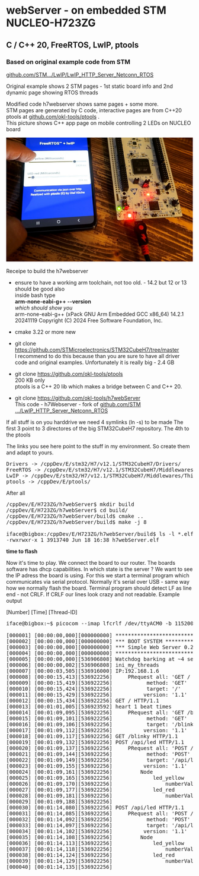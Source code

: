 # webServer - on embedded STM NUCLEO-H723ZG
## C / C++ 20, FreeRTOS, LwIP, ptools

### Based on original example code from STM 
[github.com/STM.../LwIP/LwIP_HTTP_Server_Netconn_RTOS](https://github.com/STMicroelectronics/STM32CubeH7/tree/master/Projects/NUCLEO-H723ZG/Applications/LwIP/LwIP_HTTP_Server_Netconn_RTOS)

Original example shows 2 STM pages - 1st static board info and 2nd dynamic page showing RTOS threads

Modified code h7webserver shows same pages + some more. <br/> 
STM pages are generated by C code, interactive pages are from C++20 ptools at [github.com/okl-tools/ptools](https://github.com/okl-tools/ptools) .<br/>
This picture shows C++ app page on mobile controlling 2 LEDs on NUCLEO board

![mobile-controls.jpg](mobile-controls.jpg)


Receipe to build the h7webserver
- ensure to have a working arm toolchain, not too old. - 14.2 but 12 or 13 should be good also <br/>
inside bash type<br/>
**arm-none-eabi-g++ --version** <br/>
*which should show you* <br/>
  arm-none-eabi-g++ (xPack GNU Arm Embedded GCC x86_64) 14.2.1 20241119
  Copyright (C) 2024 Free Software Foundation, Inc.

- cmake 3.22 or more new

- git clone https://github.com/STMicroelectronics/STM32CubeH7/tree/master </br>
I recommend to do this because than you are sure to have all driver code
and original examples. Unfortunately it is really big - 2.4 GB

- git clone https://github.com/okl-tools/ptools </br> 200 KB only </br>
ptools is a C++ 20 lib which makes a bridge between C and C++ 20.

- git clone https://github.com/okl-tools/h7webServer </br>
This code - h7Webserver - fork of [github.com/STM .../LwIP_HTTP_Server_Netconn_RTOS](https://github.com/STMicroelectronics/STM32CubeH7/tree/master/Projects/NUCLEO-H723ZG/Applications/LwIP/LwIP_HTTP_Server_Netconn_RTOS)

If all stuff is on you harddrive we need 4 symlinks (ln -s) to be made
The first 3 point to 3 directores of the big STM32CubeH7 repository.
The 4th to the ptools

The links you see here point to the stuff in my environment. So create them and adapt to yours.

<pre>
Drivers -> /cppDev/E/stm32/H7/v12.1/STM32CubeH7/Drivers/
FreeRTOS -> /cppDev/E/stm32/H7/v12.1/STM32CubeH7/Middlewares/Third_Party/FreeRTOS/
LwIP -> /cppDev/E/stm32/H7/v12.1/STM32CubeH7/Middlewares/Third_Party/LwIP/
ptools -> /cppDev/E/ptools/
</pre>

After all

<pre>
/cppDev/E/H723ZG/h7webServer$ mkdir build
/cppDev/E/H723ZG/h7webServer$ cd build/
/cppDev/E/H723ZG/h7webServer/build$ cmake ..
/cppDev/E/H723ZG/h7webServer/build$ make -j 8 

iface@bigbox:/cppDev/E/H723ZG/h7webServer/build$ ls -l *.elf
-rwxrwxr-x 1 3913740 Jun 18 16:38 h7webServer.elf
</pre>

**time to flash**

Now it's time to play.
We connect the board to our router. The boards software has dhcp capabilities.
In which state is the server ? We want to see the IP adress the board is using.
For this we start a terminal program which communicates via serial protocol.
Normally it's serial over USB - same way how we normally flash the board.
Terminal program should detect LF as line end - not CRLF. 
If CRLF our lines look crazy and not readable. Example output 

[Number] [Time] [Thread-ID]

<pre>
iface@bigbox:~$ picocom --imap lfcrlf /dev/ttyACM0 -b 115200

[000001] [00:00:00,000][000000000] ********************************
[000002] [00:00:00,000][000000000] *** BOOT SYSTEM ****************
[000003] [00:00:00,000][000000000] *** Simple Web Server 0.29 *****
[000004] [00:00:00,000][000000000] ********************************
[000005] [00:00:00,000][536906808] Watchdog barking at ~4 seconds
[000006] [00:00:00,002][536906808] ini_my_threads
[000007] [00:00:03,505][536916000] IP:192.168.1.6
[000008] [00:00:15,413][536922256]     PRequest all: 'GET / HTTP/1.1'
[000009] [00:00:15,419][536922256]           method: 'GET'
[000010] [00:00:15,424][536922256]           target: '/'
[000011] [00:00:15,429][536922256]          version: '1.1'
[000012] [00:00:15,434][536922256] GET / HTTP/1.1
[000013] [00:01:01,005][536923592] heart 1 beat times
[000014] [00:01:09,095][536922256]     PRequest all: 'GET /blinky HTTP/1.1'
[000015] [00:01:09,101][536922256]           method: 'GET'
[000016] [00:01:09,106][536922256]           target: '/blinky'
[000017] [00:01:09,112][536922256]          version: '1.1'
[000018] [00:01:09,117][536922256] GET /blinky HTTP/1.1
[000019] [00:01:09,132][536922256] POST /api/led HTTP/1.1
[000020] [00:01:09,137][536922256]     PRequest all: 'POST /api/led HTTP/1.1'
[000021] [00:01:09,144][536922256]           method: 'POST'
[000022] [00:01:09,149][536922256]           target: '/api/led'
[000023] [00:01:09,155][536922256]          version: '1.1'
[000024] [00:01:09,161][536922256]         Node
[000025] [00:01:09,165][536922256]             led_yellow
[000026] [00:01:09,170][536922256]                 numberValue:500.00
[000027] [00:01:09,177][536922256]             led_red
[000028] [00:01:09,181][536922256]                 numberValue:500.00
[000029] [00:01:09,188][536922256] 
[000030] [00:01:14,080][536922256] POST /api/led HTTP/1.1
[000031] [00:01:14,085][536922256]     PRequest all: 'POST /api/led HTTP/1.1'
[000032] [00:01:14,092][536922256]           method: 'POST'
[000033] [00:01:14,097][536922256]           target: '/api/led'
[000034] [00:01:14,102][536922256]          version: '1.1'
[000035] [00:01:14,108][536922256]         Node
[000036] [00:01:14,113][536922256]             led_yellow
[000037] [00:01:14,118][536922256]                 numberValue:223.00
[000038] [00:01:14,124][536922256]             led_red
[000039] [00:01:14,129][536922256]                 numberValue:500.00
[000040] [00:01:14,135][536922256] 
</pre>






